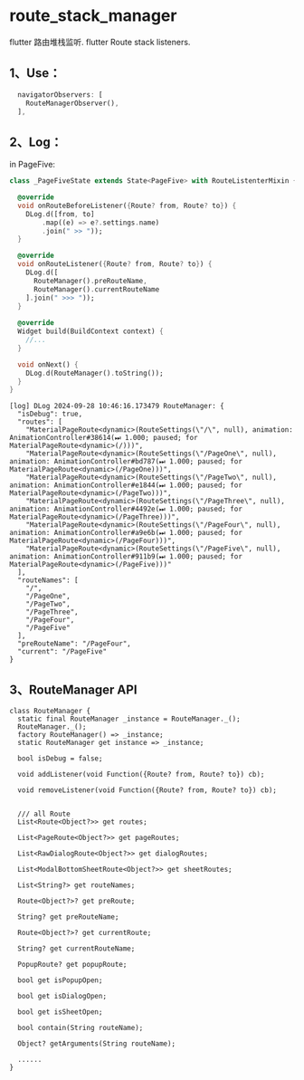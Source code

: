 # route_stack_manager

flutter 路由堆栈监听.
flutter Route stack listeners.


## 1、Use：

```dart
  navigatorObservers: [
    RouteManagerObserver(),
  ],
```

## 2、Log：

in PageFive:

```dart
class _PageFiveState extends State<PageFive> with RouteListenterMixin {

  @override
  void onRouteBeforeListener({Route? from, Route? to}) {
    DLog.d([from, to]
        .map((e) => e?.settings.name)
        .join(" >> "));
  }

  @override
  void onRouteListener({Route? from, Route? to}) {
    DLog.d([
      RouteManager().preRouteName,
      RouteManager().currentRouteName
    ].join(" >>> "));
  }
  
  @override
  Widget build(BuildContext context) {
    //...
  }

  void onNext() {
    DLog.d(RouteManager().toString());
  }
}
```

    [log] DLog 2024-09-28 10:46:16.173479 RouteManager: {
      "isDebug": true,
      "routes": [
        "MaterialPageRoute<dynamic>(RouteSettings(\"/\", null), animation: AnimationController#38614(⏭ 1.000; paused; for MaterialPageRoute<dynamic>(/)))",
        "MaterialPageRoute<dynamic>(RouteSettings(\"/PageOne\", null), animation: AnimationController#bd787(⏭ 1.000; paused; for MaterialPageRoute<dynamic>(/PageOne)))",
        "MaterialPageRoute<dynamic>(RouteSettings(\"/PageTwo\", null), animation: AnimationController#e1844(⏭ 1.000; paused; for MaterialPageRoute<dynamic>(/PageTwo)))",
        "MaterialPageRoute<dynamic>(RouteSettings(\"/PageThree\", null), animation: AnimationController#4492e(⏭ 1.000; paused; for MaterialPageRoute<dynamic>(/PageThree)))",
        "MaterialPageRoute<dynamic>(RouteSettings(\"/PageFour\", null), animation: AnimationController#a9e6b(⏭ 1.000; paused; for MaterialPageRoute<dynamic>(/PageFour)))",
        "MaterialPageRoute<dynamic>(RouteSettings(\"/PageFive\", null), animation: AnimationController#911b9(⏭ 1.000; paused; for MaterialPageRoute<dynamic>(/PageFive)))"
      ],
      "routeNames": [
        "/",
        "/PageOne",
        "/PageTwo",
        "/PageThree",
        "/PageFour",
        "/PageFive"
      ],
      "preRouteName": "/PageFour",
      "current": "/PageFive"
    }
    
  
  ## 3、RouteManager API
    
    class RouteManager {
      static final RouteManager _instance = RouteManager._();
      RouteManager._();
      factory RouteManager() => _instance;
      static RouteManager get instance => _instance;
    
      bool isDebug = false;
    
      void addListener(void Function({Route? from, Route? to}) cb);
    
      void removeListener(void Function({Route? from, Route? to}) cb);
    

      /// all Route
      List<Route<Object?>> get routes;
    
      List<PageRoute<Object?>> get pageRoutes;
    
      List<RawDialogRoute<Object?>> get dialogRoutes;
    
      List<ModalBottomSheetRoute<Object?>> get sheetRoutes;
    
      List<String?> get routeNames;
    
      Route<Object?>? get preRoute;
    
      String? get preRouteName;
    
      Route<Object?>? get currentRoute;
    
      String? get currentRouteName;
    
      PopupRoute? get popupRoute;
    
      bool get isPopupOpen;
    
      bool get isDialogOpen;
    
      bool get isSheetOpen;
    
      bool contain(String routeName);
    
      Object? getArguments(String routeName);
    
      ......  
    }